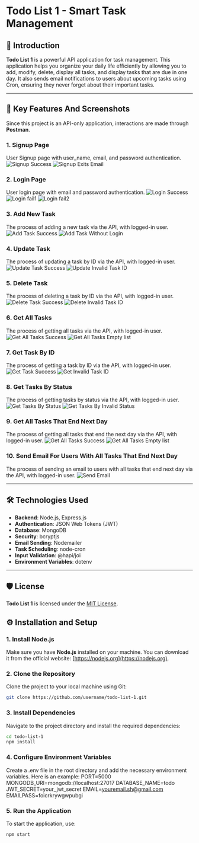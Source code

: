 # Todo List 1 - Smart Task Management

## 🌟 Introduction
**Todo List 1** is a powerful API application for task management. This application helps you organize your daily life efficiently by allowing you to add, modify, delete, display all tasks, and display tasks that are due in one day. It also sends email notifications to users about upcoming tasks using Cron, ensuring they never forget about their important tasks.

---

## 📸 Key Features And Screenshots

Since this project is an API-only application, interactions are made through **Postman**.

### 1. Signup Page
User Signup page with user_name, email, and password authentication.
![Signup Success](assets/images/login.png)
![Signup Exits Email](assets/images/login-exits.png)

### 2. Login Page
User login page with email and password authentication.
![Login Success](assets/images/loginsucsess.png)
![Login fail1](assets/images/email-notfound.png)
![Login fail2](assets/images/no-email-pass.png)

### 3. Add New Task
The process of adding a new task via the API, with logged-in user.
![Add Task Success](assets/images/add.png)
![Add Task Without Login](assets/images/invalid-token.png)

### 4. Update Task
The process of updating a task by ID via the API, with logged-in user.
![Update Task Success](assets/images/update.png)
![Update Invalid Task ID](assets/images/invaled-taskID.png)

### 5. Delete Task
The process of deleting a task by ID via the API, with logged-in user.
![Delete Task Success](assets/images/delete.png)
![Delete Invalid Task ID](assets/images/D-invaled-taskID.png)

### 6. Get All Tasks
The process of getting all tasks via the API, with logged-in user.
![Get All Tasks Success](assets/images/get-all.png)
![Get All Tasks Empty list](assets/images/get-all-empty.png)

### 7. Get Task By ID
The process of getting a task by ID via the API, with logged-in user.
![Get Task Success](assets/images/get-one.png)
![Get Invalid Task ID](assets/images/get-one-faild.png)

### 8. Get Tasks By Status
The process of getting tasks by status via the API, with logged-in user.
![Get Tasks By Status](assets/images/get-by-status.png)
![Get Tasks By Invalid Status](assets/images/get-by-invaled-status.png)

### 9. Get All Tasks That End Next Day
The process of getting all tasks that end the next day via the API, with logged-in user.
![Get All Tasks Success](assets/images/get-all.png)
![Get All Tasks Empty list](assets/images/end-next-day.png)

### 10. Send Email For Users With All Tasks That End Next Day
The process of sending an email to users with all tasks that end next day via the API, with logged-in user.
![Send Email](assets/images/email.png)

---

## 🛠️ Technologies Used
- **Backend**: Node.js, Express.js
- **Authentication**: JSON Web Tokens (JWT)
- **Database**: MongoDB
- **Security**: bcryptjs
- **Email Sending**: Nodemailer
- **Task Scheduling**: node-cron
- **Input Validation**: @hapi/joi
- **Environment Variables**: dotenv

---

## 🛡️ License
**Todo List 1** is licensed under the [MIT License](https://opensource.org/licenses/MIT).

## ⚙️ Installation and Setup

### 1. Install Node.js
Make sure you have **Node.js** installed on your machine. You can download it from the official website: [https://nodejs.org](https://nodejs.org).

### 2. Clone the Repository
Clone the project to your local machine using Git:

```bash
git clone https://github.com/username/todo-list-1.git
```

### 3. Install Dependencies
Navigate to the project directory and install the required dependencies:

```bash
cd todo-list-1
npm install
```
### 4. Configure Environment Variables
Create a .env file in the root directory and add the necessary environment variables.
Here is an example:
PORT=5000
MONGODB_URI=mongodb://localhost:27017
DATABASE_NAME=todo
JWT_SECRET=your_jwt_secret
EMAIL=youremail.sh@gmail.com
EMAILPASS=foicrkrywgwpubgi


### 5. Run the Application
To start the application, use:

```bash
npm start
```


